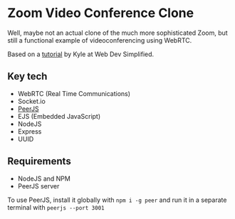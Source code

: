 # Zoom Video Conference Clone

Well, maybe not an actual clone of the much more sophisticated Zoom, but still a functional example of videoconferencing using WebRTC.

Based on a [tutorial](https://www.youtube.com/watch?v=DvlyzDZDEq4) by Kyle at Web Dev Simplified.

## Key tech
* WebRTC (Real Time Communications)
* Socket.io
* [PeerJS](https://peerjs.com)
* EJS (Embedded JavaScript)
* NodeJS
* Express
* UUID

## Requirements
* NodeJS and NPM
* PeerJS server

To use PeerJS, install it globally with `npm i -g peer` and run it in a separate terminal with `peerjs --port 3001`